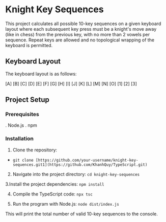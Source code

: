 # Knight Key Sequences
This project calculates all possible 10-key sequences on a given keyboard layout where each subsequent key press must be a knight's move away (like in chess) from the previous key, with no more than 2 vowels per sequence. Repeat keys are allowed and no topological wrapping of the keyboard is permitted.

## Keyboard Layout
The keyboard layout is as follows:


[A] [B] [C] [D] [E]
[F] [G] [H] [I] [J]
[K] [L] [M] [N] [O]
     [1]  [2]   [3]
     
## Project Setup
### Prerequisites
. Node.js
. npm

### Installation
1. Clone the repository:
* `git clone [https://github.com/your-username/knight-key-sequences.git1](https://github.com/KhanhQuy/TypeScript.git)`

2. Navigate into the project directory:
`cd knight-key-sequences`

3.Install the project dependencies:
`npm install`

4. Compile the TypeScript code:
`npx tsc`

5. Run the program with Node.js:
`node dist/index.js`

This will print the total number of valid 10-key sequences to the console.

